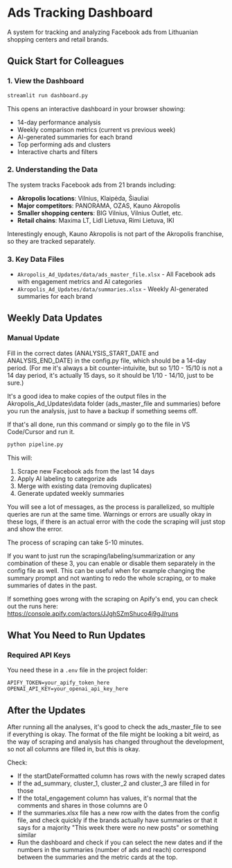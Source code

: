 # Ads Tracking Dashboard

A system for tracking and analyzing Facebook ads from Lithuanian shopping centers and retail brands.

## Quick Start for Colleagues

### 1. View the Dashboard
```bash
streamlit run dashboard.py
```
This opens an interactive dashboard in your browser showing:
- 14-day performance analysis
- Weekly comparison metrics (current vs previous week)
- AI-generated summaries for each brand
- Top performing ads and clusters
- Interactive charts and filters

### 2. Understanding the Data
The system tracks Facebook ads from 21 brands including:
- **Akropolis locations**: Vilnius, Klaipėda, Šiauliai
- **Major competitors**: PANORAMA, OZAS, Kauno Akropolis
- **Smaller shopping centers**: BIG Vilnius, Vilnius Outlet, etc.
- **Retail chains**: Maxima LT, Lidl Lietuva, Rimi Lietuva, IKI

Interestingly enough, Kauno Akropolis is not part of the Akropolis franchise, so they are tracked separately.

### 3. Key Data Files
- `Akropolis_Ad_Updates/data/ads_master_file.xlsx` - All Facebook ads with engagement metrics and AI categories
- `Akropolis_Ad_Updates/data/summaries.xlsx` - Weekly AI-generated summaries for each brand

## Weekly Data Updates

### Manual Update 
Fill in the correct dates (ANALYSIS_START_DATE and ANALYSIS_END_DATE) in the config.py file, which should be a 14-day period. 
(For me it's always a bit counter-intuivite, but so 1/10 - 15/10 is not a 14 day period, it's actually 15 days, so it should be 1/10 - 14/10, just to be sure.)

It's a good idea to make copies of the output files in the Akropolis_Ad_Updates\data folder (ads_master_file and summaries) before you run the analysis, just to have a backup if something seems off.

If that's all done, run this command or simply go to the file in VS Code/Cursor and run it.
```bash
python pipeline.py
```

This will:
1. Scrape new Facebook ads from the last 14 days
2. Apply AI labeling to categorize ads
3. Merge with existing data (removing duplicates)
4. Generate updated weekly summaries

You will see a lot of messages, as the process is parallelized, so multiple queries are run at the same time. Warnings or errors are usually okay in these logs, if there is an actual error with the code the scraping will just stop and show the error.

The process of scraping can take 5-10 minutes.

If you want to just run the scraping/labeling/summarization or any combination of these 3, you can enable or disable them separately in the config file as well. This can be useful when for example changing the summary prompt and not wanting to redo the whole scraping, or to make summaries of dates in the past.

If something goes wrong with the scraping on Apify's end, you can check out the runs here: https://console.apify.com/actors/JJghSZmShuco4j9gJ/runs 

## What You Need to Run Updates

### Required API Keys
You need these in a `.env` file in the project folder:
```
APIFY_TOKEN=your_apify_token_here
OPENAI_API_KEY=your_openai_api_key_here
```

## After the Updates

After running all the analyses, it's good to check the ads_master_file to see if everything is okay. The format of the file might be looking a bit weird, as the way of scraping and analysis has changed throughout the development, so not all columns are filled in, but this is okay.

Check:
- If the startDateFormatted column has rows with the newly scraped dates
- If the ad_summary, cluster_1, cluster_2 and cluster_3 are filled in for those
- If the total_engagement column has values, it's normal that the comments and shares in those columns are 0
- If the summaries.xlsx file has a new row with the dates from the config file, and check quickly if the brands actually have summaries or that it says for a majority "This week there were no new posts" or something similar
- Run the dashboard and check if you can select the new dates and if the numbers in the summaries (number of ads and reach) correspond between the summaries and the metric cards at the top.


